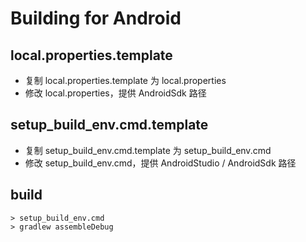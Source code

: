 # Building for Android

## local.properties.template

 * 复制 local.properties.template 为 local.properties
 * 修改 local.properties，提供 AndroidSdk 路径

## setup_build_env.cmd.template

 * 复制 setup_build_env.cmd.template 为 setup_build_env.cmd
 * 修改 setup_build_env.cmd，提供 AndroidStudio / AndroidSdk 路径

## build

```
> setup_build_env.cmd
> gradlew assembleDebug
```
